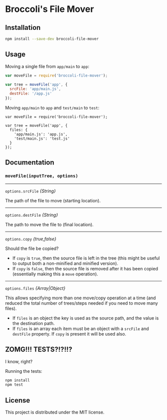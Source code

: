 # Broccoli's File Mover

## Installation

```bash
npm install --save-dev broccoli-file-mover
```

## Usage

Moving a single file from `app/main` to `app`:

```javascript
var moveFile = require('broccoli-file-mover');

var tree = moveFile('app', {
  srcFile: 'app/main.js',
  destFile: '/app.js'
});
```

Moving `app/main` to `app` and `test/main` to `test`:

```javacript
var moveFile = require('broccoli-file-mover');

var tree = moveFile('app', {
  files: {
    'app/main.js': 'app.js',
    'test/main.js': 'test.js'
  }
});
```

## Documentation

### `moveFile(inputTree, options)`

---

`options.srcFile` *{String}*

The path of the file to move (starting location).

---

`options.destFile` *{String}*

The path to move the file to (final location).

---

`options.copy` *{true,false}*

Should the file be copied?

 - If `copy` is `true`, then the source file is left in the tree (this might be useful to output both a non-minified and minified version).
 - If `copy` is `false`, then the source file is removed after it has been copied (essentially making this a `move` operation).

---

`options.files` *{Array|Object}*

This allows specifying more than one move/copy operation at a time (and reduced the total number of trees/steps
needed if you need to move many files).

 - If `files` is an object the key is used as the source path, and the value is the destination path.
 - If `files` is an array each item must be an object with a `srcFile` and `destFile` property. If `copy` is present it will
   be used also.

## ZOMG!!! TESTS?!?!!?

I know, right?

Running the tests:

```javascript
npm install
npm test
```

## License

This project is distributed under the MIT license.
